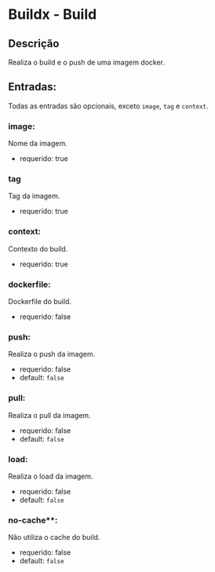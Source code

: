 # Buildx - Build

## Descrição 
Realiza o build e o push de uma imagem docker.

## Entradas:
Todas as entradas são opcionais, exceto `image`, `tag` e `context`.
### image: 
Nome da imagem.
- requerido: true
### tag
Tag da imagem.
- requerido: true
### context: 
Contexto do build.
- requerido: true
### dockerfile: 
Dockerfile do build.
- requerido: false
### push: 
Realiza o push da imagem.
- requerido: false
- default: `false`
### pull:
Realiza o pull da imagem.
- requerido: false
- default: `false`
### load: 
Realiza o load da imagem.
- requerido: false
- default: `false`
### no-cache**:
Não utiliza o cache do build.
- requerido: false
- default: `false`